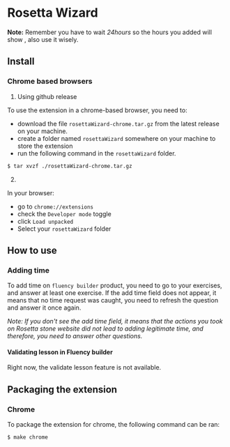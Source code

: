 # Rosetta Wizard

**Note:** Remember you have to wait *24hours* so the hours you added will show , also use it wisely.

## Install

### Chrome based browsers

1. Using github release

To use the extension in a chrome-based browser, you need to:

- download the file `rosettaWizard-chrome.tar.gz` from the latest release on
  your machine.
- create a folder named `rosettaWizard` somewhere on your machine to store the
  extension
- run the following command in the `rosettaWizard` folder.

```bash
$ tar xvzf ./rosettaWizard-chrome.tar.gz
```

2.

In your browser:

- go to `chrome://extensions`
- check the `Developer mode` toggle
- click `Load unpacked`
- Select your `rosettaWizard` folder

## How to use

### Adding time

To add time on `fluency builder` product, you need to go to your exercises, and
answer at least one exercise. If the add time field does not appear, it means
that no time request was caught, you need to refresh the question and answer it
once again.

_Note: If you don't see the add time field, it means that the actions you took
on Rosetta stone website did not lead to adding legitimate time, and therefore,
you need to answer other questions._

#### Validating lesson in Fluency builder

Right now, the validate lesson feature is not available.

## Packaging the extension

### Chrome

To package the extension for chrome, the following command can be ran:

```
$ make chrome
```

